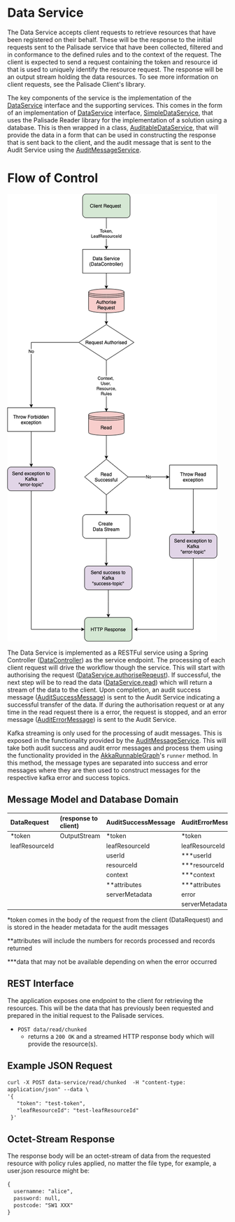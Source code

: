 <!---
Copyright 2018-2021 Crown Copyright

Licensed under the Apache License, Version 2.0 (the "License");
you may not use this file except in compliance with the License.
You may obtain a copy of the License at

  http://www.apache.org/licenses/LICENSE-2.0

Unless required by applicable law or agreed to in writing, software
distributed under the License is distributed on an "AS IS" BASIS,
WITHOUT WARRANTIES OR CONDITIONS OF ANY KIND, either express or implied.
See the License for the specific language governing permissions and
limitations under the License.
--->
# Data Service

The Data Service accepts client requests to retrieve resources that have been registered on their behalf.
These will be the response to the initial requests sent to the Palisade service that have been collected, filtered and in conformance to the defined rules and to the context of the request.
The client is expected to send a request containing the token and resource id that is used to uniquely identify the resource request.
The response will be an output stream holding the data resources. 
To see more information on client requests, see the Palisade Client's library.

The key components of the service is the implementation of the [DataService](src/main/java/uk/gov/gchq/palisade/service/data/service/DataService.java) interface and the supporting services.
This comes in the form of an implementation of [DataService](src/main/java/uk/gov/gchq/palisade/service/data/service/DataService.java) interface, [SimpleDataService](src/main/java/uk/gov/gchq/palisade/service/data/service/SimpleDataService.java), that uses the Palisade Reader library for the implementation of a solution using a database. 
This is then wrapped in a class, [AuditableDataService](src/main/java/uk/gov/gchq/palisade/service/data/service/AuditableDataService.java), that will provide the data in a form that can be used in constructing the response that is sent back to the client, and the audit message that is sent to the Audit Service using the [AuditMessageService](src/main/java/uk/gov/gchq/palisade/service/data/service/AuditMessageService.java).

# Flow of Control

![Data Service diagram](doc/data-service.png)

The Data Service is implemented as a RESTFul service using a Spring Controller ([DataController](src/main/java/uk/gov/gchq/palisade/service/data/web/DataController.java)) as the service endpoint.
The processing of each client request will drive the workflow though the service.
This will start with authorising the request ([DataService.authoriseReqeust](src/main/java/uk/gov/gchq/palisade/service/data/service/DataService.java)).
If successful, the next step will be to read the data ([DataService.read](src/main/java/uk/gov/gchq/palisade/service/data/service/DataService.java)) which will return a stream of the data to the client.
Upon completion, an audit success message ([AuditSuccessMessage](src/main/java/uk/gov/gchq/palisade/service/data/model/AuditSuccessMessage.java)) is sent to the Audit Service indicating a successful transfer of the data.
If during the authorisation request or at any time in the read request there is a error, the request is stopped, and an error message ([AuditErrorMessage](src/main/java/uk/gov/gchq/palisade/service/data/model/AuditErrorMessage.java)) is sent to the Audit Service.

Kafka streaming is only used for the processing of audit messages.
This is exposed in the functionality provided by the [AuditMessageService](src/main/java/uk/gov/gchq/palisade/service/data/service/AuditMessageService.java).
This will take both audit success and audit error messages and process them using the functionality provided in the [AkkaRunnableGraph](src/main/java/uk/gov/gchq/palisade/service/data/stream/config/AkkaRunnableGraph.java)'s `runner` method.
In this method, the message types are separated into success and error messages where they are then used to construct messages for the respective kafka error and success topics.

## Message Model and Database Domain

| DataRequest     | (response to client)   | AuditSuccessMessage  | AuditErrorMessage |
|:----------------|:-----------------------|:---------------------|:------------------|
| *token          | OutputStream           | *token               | *token            | 
| leafResourceId  |                        | leafResourceId       | leafResourceId    |  
|                 |                        | userId               | ***userId         |
|                 |                        | resourceId           | ***resourceId     |
|                 |                        | context              | ***context        | 
|                 |                        | **attributes         | ***attributes     |
|                 |                        | serverMetadata       | error             |
|                 |                        |                      | serverMetadata    |
  
*token comes in the body of the request from the client (DataRequest) and is stored in the header metadata for the audit messages

**attributes will include the numbers for records processed and records returned

***data that may not be available depending on when the error occurred

## REST Interface

The application exposes one endpoint to the client for retrieving the resources.
This will be the data that has previously been requested and prepared in the initial request to the Palisade services. 
* `POST data/read/chunked`
    - returns a `200 OK` and a streamed HTTP response body which will provide the resource(s).

## Example JSON Request
```
curl -X POST data-service/read/chunked  -H "content-type: application/json" --data \
'{
   "token": "test-token",
   "leafResourceId": "test-leafResourceId"
 }'
```
## Octet-Stream Response
The response body will be an octet-stream of data from the requested resource with policy rules applied, no matter the file type, for example, a user.json resource might be:
```
{
  usernamne: "alice",
  password: null,
  postcode: "SW1 XXX"
}
```
